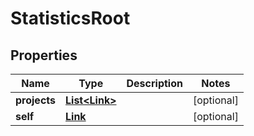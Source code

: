 

# StatisticsRoot


## Properties

Name | Type | Description | Notes
------------ | ------------- | ------------- | -------------
**projects** | [**List&lt;Link&gt;**](Link.md) |  |  [optional]
**self** | [**Link**](Link.md) |  |  [optional]



